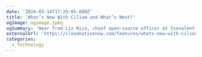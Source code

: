 ```yaml
---
date: '2024-03-14T17:20:05.000Z'
title: 'What’s New With Cilium and What’s Next?'
ogImage: ogimage.jpeg
ogSummary: 'Hear from Liz Rice, chief open-source officer at Isovalent and Cilium committer on what’s new with Cilium and what’s around the corner for the project'
externalUrl: 'https://cloudnativenow.com/features/whats-new-with-cilium-and-whats-next/'
categories:
  - Technology
---
```

